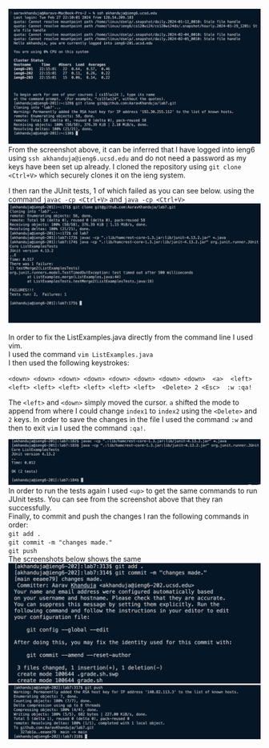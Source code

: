 ![Image](ssh_git.png)
<br>
From the screenshot above, it can be inferred that I have logged into ieng6 using `ssh akhanduja@ieng6.ucsd.edu` and do not need a password as my keys have been set up already. 
I cloned the repository using `git clone <Ctrl+V>` which securely clones it on the ieng system.


I then ran the JUnit tests, 1 of which failed as you can see below. using the command `javac -cp <Ctrl+V>` and `java -cp <Ctrl+V>` 
![Image](tests_failed.png)\
<br>
In order to fix the ListExamples.java directly from the command line I used vim. <br>
I used the command ` vim ListExamples.java ` <br> 
I then used the following keystrokes: <br> 

`
  <down> <down> <down> <down> <down> <down> <down> <down> 
  <a> 
  <left> <left> <left> <left> <left> <left> <left> 
  <Delete> 2 <Esc> 
  :w :qa! `
<br>

The `<left>` and `<down>` simply moved the cursor. `a` shifted the mode to append from where I could change `index1` to `index2` using the `<Delete>` and `2` keys. In order to save the changes in the file I used the command `:w` and then to exit `vim` I used the command `:qa!`.<br>

![Image](tests-passed.png)
<br>
In order to run the tests again I used `<up>` to get the same commands to run JUnit tests. 
You can see from the screenshot above that they ran successfully. 
<br>
Finally, to commit and push the changes I ran the following commands in order: <br>
`git add .` <br>
`git commit -m "changes made." `<br>
`git push`<br>
The screenshots below shows the same 
![Image](step9-1.png)
![Image](step9-2.png)

